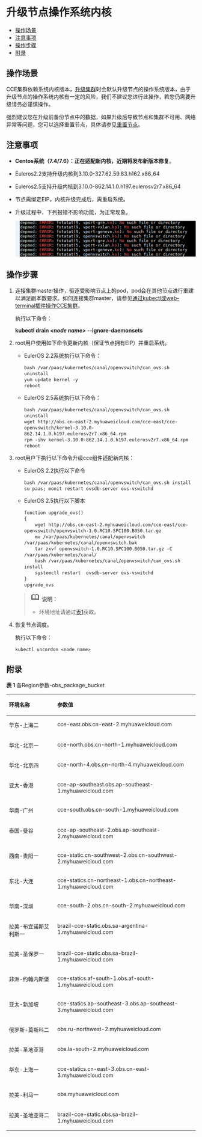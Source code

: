# 升级节点操作系统内核<a name="cce_01_0179"></a>

-   [操作场景](#section2811633111714)
-   [注意事项](#section20676195331717)
-   [操作步骤](#section159981166179)
-   [附录](#section112406171884)

## 操作场景<a name="section2811633111714"></a>

CCE集群依赖系统内核版本，[升级集群](升级集群.md)时会默认升级节点的操作系统版本，由于升级节点的操作系统内核有一定的风险，我们不建议您进行此操作，若您仍需要升级请务必谨慎操作。

强烈建议您在升级前备份节点中的数据，如果升级后导致节点和集群不可用、网络异常等问题，您可以选择重置节点，具体请参见[重置节点](重置节点.md)。

## 注意事项<a name="section20676195331717"></a>

-   **Centos系统（7.4/7.6）：正在适配新内核，近期将发布新版本修复**。
-   Euleros2.2支持升级内核到3.10.0-327.62.59.83.h162.x86\_64
-   Euleros2.5支持升级内核到3.10.0-862.14.1.0.h197.eulerosv2r7.x86\_64
-   节点需绑定EIP，内核升级完成后，需重启系统。
-   升级过程中，下列报错不影响功能，为正常现象。

    ![](figures/zh-cn_image_0297531118.png)


## 操作步骤<a name="section159981166179"></a>

1.  连接集群master操作，驱逐受影响节点上的pod，pod会在其他节点进行重建以满足副本数要求。如何连接集群master，请参见[通过kubectl或web-terminal插件操作CCE集群](通过kubectl或web-terminal插件操作CCE集群.md)。

    执行以下命令：

    **kubectl drain  _<node name\>_  --ignore-daemonsets**

2.  root用户使用如下命令更新内核（保证节点拥有EIP）并重启系统。
    -   EulerOS 2.2系统执行以下命令：

        ```
        bash /var/paas/kubernetes/canal/openvswitch/can_ovs.sh uninstall
        yum update kernel -y
        reboot
        ```

    -   EulerOS 2.5系统执行以下命令：

        ```
        bash /var/paas/kubernetes/canal/openvswitch/can_ovs.sh uninstall
        wget http://obs.cn-east-2.myhuaweicloud.com/cce-east/cce-openvswitch/kernel-3.10.0-862.14.1.0.h197.eulerosv2r7.x86_64.rpm
        rpm -ihv kernel-3.10.0-862.14.1.0.h197.eulerosv2r7.x86_64.rpm
        reboot
        ```


3.  root用户下执行以下命令升级cce组件适配新内核：

    -   EulerOS 2.2执行以下命令

        ```
        bash /var/paas/kubernetes/canal/openvswitch/can_ovs.sh install
        su paas; monit restart ovsdb-server ovs-vswitchd
        ```

    -   EulerOS 2.5执行以下脚本

        ```
        function upgrade_ovs()
        {
        	wget http://obs.cn-east-2.myhuaweicloud.com/cce-east/cce-openvswitch/openvswitch-1.0.RC10.SPC100.B050.tar.gz
        	mv /var/paas/kubernetes/canal/openvswitch /var/paas/kubernetes/canal/openvswitch.bak
        	tar zxvf openvswitch-1.0.RC10.SPC100.B050.tar.gz -C /var/paas/kubernetes/canal/
        	bash /var/paas/kubernetes/canal/openvswitch/can_ovs.sh install
        	systemctl restart  ovsdb-server ovs-vswitchd 
        }
        upgrade_ovs
        ```


    >![](public_sys-resources/icon-note.gif) **说明：** 
    >-   环境地址请通过[表1](#table184691746285)获取。

4.  恢复节点调度。

    执行以下命令：

    ```
    kubectl uncordon <node name>
    ```


## 附录<a name="section112406171884"></a>

**表 1**  各Region参数-obs\_package\_bucket

<a name="table184691746285"></a>
<table><thead align="left"><tr id="row15192046185"><th class="cellrowborder" valign="top" width="25.55%" id="mcps1.2.3.1.1"><p id="p20519946687"><a name="p20519946687"></a><a name="p20519946687"></a>环境名称</p>
</th>
<th class="cellrowborder" valign="top" width="74.45%" id="mcps1.2.3.1.2"><p id="p155191246983"><a name="p155191246983"></a><a name="p155191246983"></a>参数值</p>
</th>
</tr>
</thead>
<tbody><tr id="row55194461982"><td class="cellrowborder" valign="top" width="25.55%" headers="mcps1.2.3.1.1 "><p id="p155194462087"><a name="p155194462087"></a><a name="p155194462087"></a>华东-上海二</p>
</td>
<td class="cellrowborder" valign="top" width="74.45%" headers="mcps1.2.3.1.2 "><p id="p85191461815"><a name="p85191461815"></a><a name="p85191461815"></a>cce-east.obs.cn-east-2.myhuaweicloud.com</p>
</td>
</tr>
<tr id="row1351920461789"><td class="cellrowborder" valign="top" width="25.55%" headers="mcps1.2.3.1.1 "><p id="p3519846287"><a name="p3519846287"></a><a name="p3519846287"></a>华北-北京一</p>
</td>
<td class="cellrowborder" valign="top" width="74.45%" headers="mcps1.2.3.1.2 "><p id="p1351911466819"><a name="p1351911466819"></a><a name="p1351911466819"></a>cce-north.obs.cn-north-1.myhuaweicloud.com</p>
</td>
</tr>
<tr id="row1751974617814"><td class="cellrowborder" valign="top" width="25.55%" headers="mcps1.2.3.1.1 "><p id="p105192461683"><a name="p105192461683"></a><a name="p105192461683"></a>华北-北京四</p>
</td>
<td class="cellrowborder" valign="top" width="74.45%" headers="mcps1.2.3.1.2 "><p id="p155195461812"><a name="p155195461812"></a><a name="p155195461812"></a>cce-north-4.obs.cn-north-4.myhuaweicloud.com</p>
</td>
</tr>
<tr id="row1351984612810"><td class="cellrowborder" valign="top" width="25.55%" headers="mcps1.2.3.1.1 "><p id="p65194461688"><a name="p65194461688"></a><a name="p65194461688"></a>亚太-香港</p>
</td>
<td class="cellrowborder" valign="top" width="74.45%" headers="mcps1.2.3.1.2 "><p id="p35191046582"><a name="p35191046582"></a><a name="p35191046582"></a>cce-ap-southeast.obs.ap-southeast-1.myhuaweicloud.com</p>
</td>
</tr>
<tr id="row12519174619814"><td class="cellrowborder" valign="top" width="25.55%" headers="mcps1.2.3.1.1 "><p id="p185193461788"><a name="p185193461788"></a><a name="p185193461788"></a>华南-广州</p>
</td>
<td class="cellrowborder" valign="top" width="74.45%" headers="mcps1.2.3.1.2 "><p id="p155192467817"><a name="p155192467817"></a><a name="p155192467817"></a>cce-south.obs.cn-south-1.myhuaweicloud.com</p>
</td>
</tr>
<tr id="row11519134616814"><td class="cellrowborder" valign="top" width="25.55%" headers="mcps1.2.3.1.1 "><p id="p2051910461289"><a name="p2051910461289"></a><a name="p2051910461289"></a>泰国-曼谷</p>
</td>
<td class="cellrowborder" valign="top" width="74.45%" headers="mcps1.2.3.1.2 "><p id="p145197469815"><a name="p145197469815"></a><a name="p145197469815"></a>cce-ap-southeast-2.obs.ap-southeast-2.myhuaweicloud.com</p>
</td>
</tr>
<tr id="row2519134618817"><td class="cellrowborder" valign="top" width="25.55%" headers="mcps1.2.3.1.1 "><p id="p651904610810"><a name="p651904610810"></a><a name="p651904610810"></a>西南-贵阳一</p>
</td>
<td class="cellrowborder" valign="top" width="74.45%" headers="mcps1.2.3.1.2 "><p id="p551984618814"><a name="p551984618814"></a><a name="p551984618814"></a>cce-static.cn-southwest-2.obs.cn-southwest-2.myhuaweicloud.com</p>
</td>
</tr>
<tr id="row9519134614817"><td class="cellrowborder" valign="top" width="25.55%" headers="mcps1.2.3.1.1 "><p id="p051919461182"><a name="p051919461182"></a><a name="p051919461182"></a>东北-大连</p>
</td>
<td class="cellrowborder" valign="top" width="74.45%" headers="mcps1.2.3.1.2 "><p id="p6519246387"><a name="p6519246387"></a><a name="p6519246387"></a>cce-statics.cn-northeast-1.obs.cn-northeast-1.myhuaweicloud.com</p>
</td>
</tr>
<tr id="row165196469820"><td class="cellrowborder" valign="top" width="25.55%" headers="mcps1.2.3.1.1 "><p id="p12519346187"><a name="p12519346187"></a><a name="p12519346187"></a>华南-深圳</p>
</td>
<td class="cellrowborder" valign="top" width="74.45%" headers="mcps1.2.3.1.2 "><p id="p175197461284"><a name="p175197461284"></a><a name="p175197461284"></a>cce-south-2.obs.cn-south-2.myhuaweicloud.com</p>
</td>
</tr>
<tr id="row951911461983"><td class="cellrowborder" valign="top" width="25.55%" headers="mcps1.2.3.1.1 "><p id="p175199461287"><a name="p175199461287"></a><a name="p175199461287"></a>拉美-布宜诺斯艾利斯一</p>
</td>
<td class="cellrowborder" valign="top" width="74.45%" headers="mcps1.2.3.1.2 "><p id="p1651934620811"><a name="p1651934620811"></a><a name="p1651934620811"></a>brazil-cce-static.obs.sa-argentina-1.myhuaweicloud.com</p>
</td>
</tr>
<tr id="row1551964618817"><td class="cellrowborder" valign="top" width="25.55%" headers="mcps1.2.3.1.1 "><p id="p185197462085"><a name="p185197462085"></a><a name="p185197462085"></a>拉美-圣保罗一</p>
</td>
<td class="cellrowborder" valign="top" width="74.45%" headers="mcps1.2.3.1.2 "><p id="p451910461782"><a name="p451910461782"></a><a name="p451910461782"></a>brazil-cce-static.obs.sa-brazil-1.myhuaweicloud.com</p>
</td>
</tr>
<tr id="row10519134613814"><td class="cellrowborder" valign="top" width="25.55%" headers="mcps1.2.3.1.1 "><p id="p2519154614815"><a name="p2519154614815"></a><a name="p2519154614815"></a>非洲-约翰内斯堡</p>
</td>
<td class="cellrowborder" valign="top" width="74.45%" headers="mcps1.2.3.1.2 "><p id="p115196460819"><a name="p115196460819"></a><a name="p115196460819"></a>cce-statics.af-south-1.obs.af-south-1.myhuaweicloud.com</p>
</td>
</tr>
<tr id="row25196461089"><td class="cellrowborder" valign="top" width="25.55%" headers="mcps1.2.3.1.1 "><p id="p651913460811"><a name="p651913460811"></a><a name="p651913460811"></a>亚太-新加坡</p>
</td>
<td class="cellrowborder" valign="top" width="74.45%" headers="mcps1.2.3.1.2 "><p id="p6519446886"><a name="p6519446886"></a><a name="p6519446886"></a>cce-statics.ap-southeast-3.obs.ap-southeast-3.myhuaweicloud.com</p>
</td>
</tr>
<tr id="row115191046587"><td class="cellrowborder" valign="top" width="25.55%" headers="mcps1.2.3.1.1 "><p id="p251914463817"><a name="p251914463817"></a><a name="p251914463817"></a>俄罗斯-莫斯科二</p>
</td>
<td class="cellrowborder" valign="top" width="74.45%" headers="mcps1.2.3.1.2 "><p id="p205201746681"><a name="p205201746681"></a><a name="p205201746681"></a>obs.ru-northwest-2.myhuaweicloud.com</p>
</td>
</tr>
<tr id="row1452015461789"><td class="cellrowborder" valign="top" width="25.55%" headers="mcps1.2.3.1.1 "><p id="p452014462810"><a name="p452014462810"></a><a name="p452014462810"></a>拉美-圣地亚哥</p>
</td>
<td class="cellrowborder" valign="top" width="74.45%" headers="mcps1.2.3.1.2 "><p id="p55201946481"><a name="p55201946481"></a><a name="p55201946481"></a>obs.la-south-2.myhuaweicloud.com</p>
</td>
</tr>
<tr id="row15520946587"><td class="cellrowborder" valign="top" width="25.55%" headers="mcps1.2.3.1.1 "><p id="p15201946987"><a name="p15201946987"></a><a name="p15201946987"></a>华东-上海一</p>
</td>
<td class="cellrowborder" valign="top" width="74.45%" headers="mcps1.2.3.1.2 "><p id="p1552012464820"><a name="p1552012464820"></a><a name="p1552012464820"></a>cce-statics.cn-east-3.obs.cn-east-3.myhuaweicloud.com</p>
</td>
</tr>
<tr id="row55201846286"><td class="cellrowborder" valign="top" width="25.55%" headers="mcps1.2.3.1.1 "><p id="p25201246087"><a name="p25201246087"></a><a name="p25201246087"></a>拉美-利马一</p>
</td>
<td class="cellrowborder" valign="top" width="74.45%" headers="mcps1.2.3.1.2 "><p id="p252014466820"><a name="p252014466820"></a><a name="p252014466820"></a>obs.myhuaweicloud.com</p>
</td>
</tr>
<tr id="row252019466819"><td class="cellrowborder" valign="top" width="25.55%" headers="mcps1.2.3.1.1 "><p id="p135208466812"><a name="p135208466812"></a><a name="p135208466812"></a>拉美-圣地亚哥二</p>
</td>
<td class="cellrowborder" valign="top" width="74.45%" headers="mcps1.2.3.1.2 "><p id="p1852084611811"><a name="p1852084611811"></a><a name="p1852084611811"></a>brazil-cce-static.obs.sa-brazil-1.myhuaweicloud.com</p>
</td>
</tr>
</tbody>
</table>

